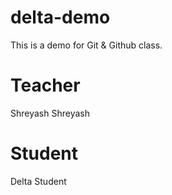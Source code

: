 # delta-demo
This is a demo for Git & Github class.


# Teacher
Shreyash Shreyash

# Student
Delta Student